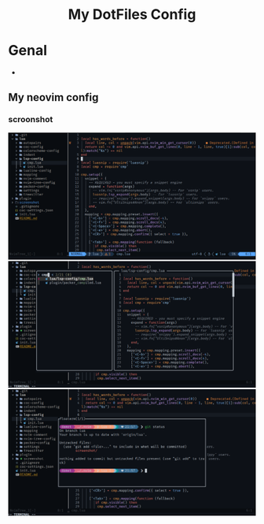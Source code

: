 
<h1 align="center">My DotFiles Config</h1>

# Genal
- 


## My neovim config

### scroonshot

![scroonshot](./neovim/screenshot/Screenshot_2022-09-01_21-56-57.png)
![scroonshot](./neovim/screenshot/Screenshot_2022-09-01_21-57-34.png)
![scroonshot](./neovim/screenshot/Screenshot_2022-09-01_21-58-04.png)

